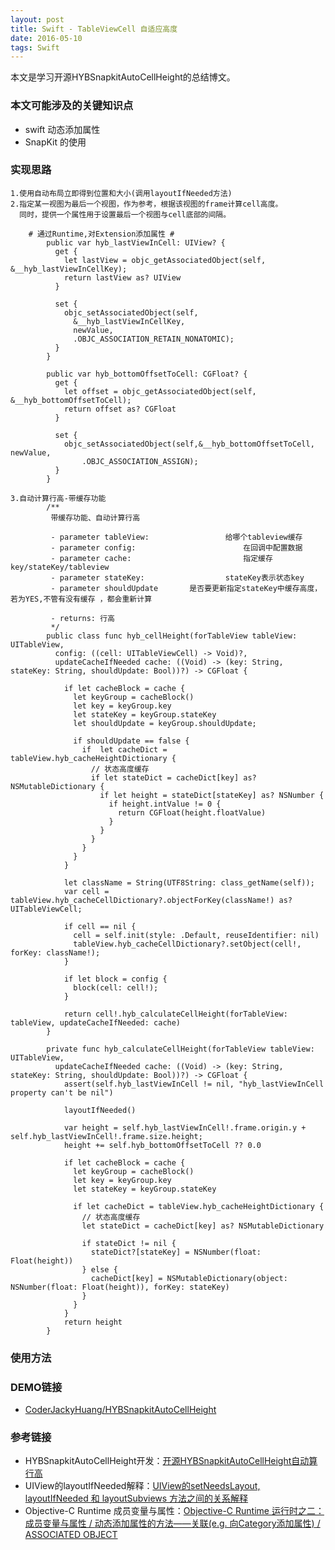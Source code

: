 ```yaml
---
layout: post
title: Swift - TableViewCell 自适应高度
date: 2016-05-10
tags: Swift
---
```



本文是学习开源HYBSnapkitAutoCellHeight的总结博文。

### 本文可能涉及的关键知识点

* swift 动态添加属性
* SnapKit 的使用

### 实现思路
	1.使用自动布局立即得到位置和大小(调用layoutIfNeeded方法)
	2.指定某一视图为最后一个视图，作为参考，根据该视图的frame计算cell高度。
	  同时，提供一个属性用于设置最后一个视图与cell底部的间隔。

		# 通过Runtime,对Extension添加属性 #
			public var hyb_lastViewInCell: UIView? {
			  get {
			    let lastView = objc_getAssociatedObject(self, &__hyb_lastViewInCellKey);
			    return lastView as? UIView
			  }
			  
			  set {
			    objc_setAssociatedObject(self,
			      &__hyb_lastViewInCellKey,
			      newValue,
			      .OBJC_ASSOCIATION_RETAIN_NONATOMIC);
			  }
			}
			 
			public var hyb_bottomOffsetToCell: CGFloat? {
			  get {
			    let offset = objc_getAssociatedObject(self, &__hyb_bottomOffsetToCell);
			    return offset as? CGFloat
			  }
			  
			  set {
			    objc_setAssociatedObject(self,&__hyb_bottomOffsetToCell, newValue, 
			    	.OBJC_ASSOCIATION_ASSIGN);
			  }
			}

	3.自动计算行高-带缓存功能
			/**
			 带缓存功能、自动计算行高
			 
			 - parameter tableView:                 给哪个tableview缓存
			 - parameter config:                        在回调中配置数据
			 - parameter cache:                         指定缓存key/stateKey/tableview
			 - parameter stateKey:                  stateKey表示状态key
			 - parameter shouldUpdate       是否要更新指定stateKey中缓存高度，若为YES,不管有没有缓存 ，都会重新计算
			 
			 - returns: 行高
			 */
			public class func hyb_cellHeight(forTableView tableView: UITableView,
			  config: ((cell: UITableViewCell) -> Void)?,
			  updateCacheIfNeeded cache: ((Void) -> (key: String, stateKey: String, shouldUpdate: Bool))?) -> CGFloat {
			    
			    if let cacheBlock = cache {
			      let keyGroup = cacheBlock()
			      let key = keyGroup.key
			      let stateKey = keyGroup.stateKey
			      let shouldUpdate = keyGroup.shouldUpdate;
			      
			      if shouldUpdate == false {
			        if  let cacheDict = tableView.hyb_cacheHeightDictionary {
			          // 状态高度缓存
			          if let stateDict = cacheDict[key] as? NSMutableDictionary {
			            if let height = stateDict[stateKey] as? NSNumber {
			              if height.intValue != 0 {
			                return CGFloat(height.floatValue)
			              }
			            }
			          }
			        }
			      }
			    }
			    
			    let className = String(UTF8String: class_getName(self));
			    var cell = tableView.hyb_cacheCellDictionary?.objectForKey(className!) as? UITableViewCell;
			    
			    if cell == nil {
			      cell = self.init(style: .Default, reuseIdentifier: nil)
			      tableView.hyb_cacheCellDictionary?.setObject(cell!, forKey: className!);
			    }
			    
			    if let block = config {
			      block(cell: cell!);
			    }
			    
			    return cell!.hyb_calculateCellHeight(forTableView: tableView, updateCacheIfNeeded: cache)
			}

		    private func hyb_calculateCellHeight(forTableView tableView: UITableView,
		      updateCacheIfNeeded cache: ((Void) -> (key: String, stateKey: String, shouldUpdate: Bool))?) -> CGFloat {
		        assert(self.hyb_lastViewInCell != nil, "hyb_lastViewInCell property can't be nil")
		        
		        layoutIfNeeded()
		        
		        var height = self.hyb_lastViewInCell!.frame.origin.y + self.hyb_lastViewInCell!.frame.size.height;
		        height += self.hyb_bottomOffsetToCell ?? 0.0
		        
		        if let cacheBlock = cache {
		          let keyGroup = cacheBlock()
		          let key = keyGroup.key
		          let stateKey = keyGroup.stateKey
		          
		          if let cacheDict = tableView.hyb_cacheHeightDictionary {
		            // 状态高度缓存
		            let stateDict = cacheDict[key] as? NSMutableDictionary
		            
		            if stateDict != nil {
		              stateDict?[stateKey] = NSNumber(float: Float(height))
		            } else {
		              cacheDict[key] = NSMutableDictionary(object: NSNumber(float: Float(height)), forKey: stateKey)
		            }
		          }
		        }
		        return height
		    }
### 使用方法

### DEMO链接
* [CoderJackyHuang/HYBSnapkitAutoCellHeight](https://github.com/CoderJackyHuang/HYBSnapkitAutoCellHeight.git)

### 参考链接
* HYBSnapkitAutoCellHeight开发：[开源HYBSnapkitAutoCellHeight自动算行高](http://www.henishuo.com/snapkit-auto-cell-height/)
* UIView的layoutIfNeeded解释：[UIView的setNeedsLayout, layoutIfNeeded 和 layoutSubviews 方法之间的关系解释](http://blog.csdn.net/meegomeego/article/details/39890385)
* Objective-C Runtime 成员变量与属性：[Objective-C Runtime 运行时之二：成员变量与属性 / ](http://blog.jobbole.com/79570/)[动态添加属性的方法——关联(e.g. 向Category添加属性)](http://www.cnblogs.com/wengzilin/p/4331685.html?utm_source=tuicool)[ / ASSOCIATED OBJECT](http://swifter.tips/associated-object/)